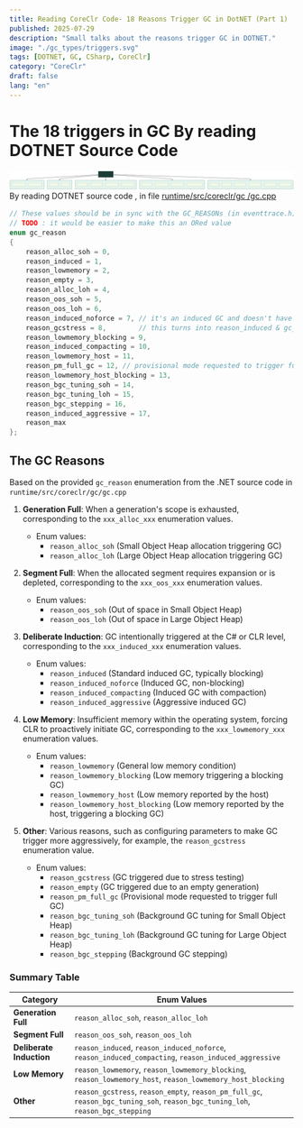 ```yaml
---
title: Reading CoreClr Code- 18 Reasons Trigger GC in DotNET (Part 1)
published: 2025-07-29
description: "Small talks about the reasons trigger GC in DOTNET."
image: "./gc_types/triggers.svg"
tags: [DOTNET, GC, CSharp, CoreClr]
category: "CoreClr"
draft: false
lang: "en"
---
```


# The 18 triggers in GC By reading DOTNET Source Code

![types](./gc_types/trigger.svg)
By reading DOTNET source code , in file [runtime/src/coreclr/gc
/gc.cpp](https://github.com/dotnet/runtime/blob/main/src/coreclr/gc/gc.cpp)

```cs
// These values should be in sync with the GC_REASONs (in eventtrace.h) used for ETW.
// TODO : it would be easier to make this an ORed value
enum gc_reason
{
    reason_alloc_soh = 0,
    reason_induced = 1,
    reason_lowmemory = 2,
    reason_empty = 3,
    reason_alloc_loh = 4,
    reason_oos_soh = 5,
    reason_oos_loh = 6,
    reason_induced_noforce = 7, // it's an induced GC and doesn't have to be blocking.
    reason_gcstress = 8,        // this turns into reason_induced & gc_mechanisms.stress_induced = true
    reason_lowmemory_blocking = 9,
    reason_induced_compacting = 10,
    reason_lowmemory_host = 11,
    reason_pm_full_gc = 12, // provisional mode requested to trigger full GC
    reason_lowmemory_host_blocking = 13,
    reason_bgc_tuning_soh = 14,
    reason_bgc_tuning_loh = 15,
    reason_bgc_stepping = 16,
    reason_induced_aggressive = 17,
    reason_max
};
```

## The GC Reasons

Based on the provided `gc_reason` enumeration from the .NET source code in `runtime/src/coreclr/gc/gc.cpp`

1. **Generation Full**: When a generation's scope is exhausted, corresponding to the `xxx_alloc_xxx` enumeration values.

   - Enum values:
     - `reason_alloc_soh` (Small Object Heap allocation triggering GC)
     - `reason_alloc_loh` (Large Object Heap allocation triggering GC)

2. **Segment Full**: When the allocated segment requires expansion or is depleted, corresponding to the `xxx_oos_xxx` enumeration values.

   - Enum values:
     - `reason_oos_soh` (Out of space in Small Object Heap)
     - `reason_oos_loh` (Out of space in Large Object Heap)

3. **Deliberate Induction**: GC intentionally triggered at the C# or CLR level, corresponding to the `xxx_induced_xxx` enumeration values.

   - Enum values:
     - `reason_induced` (Standard induced GC, typically blocking)
     - `reason_induced_noforce` (Induced GC, non-blocking)
     - `reason_induced_compacting` (Induced GC with compaction)
     - `reason_induced_aggressive` (Aggressive induced GC)

4. **Low Memory**: Insufficient memory within the operating system, forcing CLR to proactively initiate GC, corresponding to the `xxx_lowmemory_xxx` enumeration values.

   - Enum values:
     - `reason_lowmemory` (General low memory condition)
     - `reason_lowmemory_blocking` (Low memory triggering a blocking GC)
     - `reason_lowmemory_host` (Low memory reported by the host)
     - `reason_lowmemory_host_blocking` (Low memory reported by the host, triggering a blocking GC)

5. **Other**: Various reasons, such as configuring parameters to make GC trigger more aggressively, for example, the `reason_gcstress` enumeration value.
   - Enum values:
     - `reason_gcstress` (GC triggered due to stress testing)
     - `reason_empty` (GC triggered due to an empty generation)
     - `reason_pm_full_gc` (Provisional mode requested to trigger full GC)
     - `reason_bgc_tuning_soh` (Background GC tuning for Small Object Heap)
     - `reason_bgc_tuning_loh` (Background GC tuning for Large Object Heap)
     - `reason_bgc_stepping` (Background GC stepping)

### Summary Table

| Category                 | Enum Values                                                                                                                     |
| ------------------------ | ------------------------------------------------------------------------------------------------------------------------------- |
| **Generation Full**      | `reason_alloc_soh`, `reason_alloc_loh`                                                                                          |
| **Segment Full**         | `reason_oos_soh`, `reason_oos_loh`                                                                                              |
| **Deliberate Induction** | `reason_induced`, `reason_induced_noforce`, `reason_induced_compacting`, `reason_induced_aggressive`                            |
| **Low Memory**           | `reason_lowmemory`, `reason_lowmemory_blocking`, `reason_lowmemory_host`, `reason_lowmemory_host_blocking`                      |
| **Other**                | `reason_gcstress`, `reason_empty`, `reason_pm_full_gc`, `reason_bgc_tuning_soh`, `reason_bgc_tuning_loh`, `reason_bgc_stepping` |
